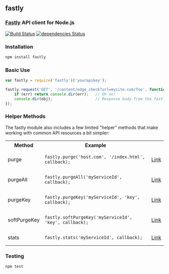 ## fastly
### [Fastly](http://www.fastly.com) API client for Node.js

[![Build Status](https://travis-ci.org/thisandagain/fastly.png?branch=master)](https://travis-ci.org/thisandagain/fastly)
[![dependencies Status](https://david-dm.org/thisandagain/fastly/status.svg)](https://david-dm.org/thisandagain/fastly)

### Installation
```bash
npm install fastly
```

### Basic Use
```javascript
var fastly = require('fastly')('yourapikey');

fastly.request('GET', '/content/edge_check?url=mysite.com/foo', function (err, obj) {
    if (err) return console.dir(err);   // Oh no!
    console.dir(obj);                   // Response body from the fastly API
});
```

### Helper Methods
The fastly module also includes a few limited "helper" methods that make working with common API resources a bit simpler:

<table width="100%">
    <tr>
        <th width="20%">Method</td>
        <th width="75%">Example</td>
        <th width="5%"></td>
    </tr>
    <tr>
        <td>purge</td>
        <td><pre lang="javascript"><code>fastly.purge('host.com', '/index.html', callback);</code></pre></td>
        <td><a href="https://www.fastly.com/docs/api/purge">Link</a></td>
    </tr>
    <tr>
        <td>purgeAll</td>
        <td><pre lang="javascript"><code>fastly.purgeAll('myServiceId', callback);</code></pre></td>
        <td><a href="https://www.fastly.com/docs/api/purge">Link</a></td>
    </tr>
    <tr>
        <td>purgeKey</td>
        <td><pre lang="javascript"><code>fastly.purgeKey('myServiceId', 'key', callback);</code></pre></td>
        <td><a href="https://www.fastly.com/docs/api/purge">Link</a></td>
    </tr>
    <tr>
        <td>softPurgeKey</td>
        <td><pre lang="javascript"><code>fastly.softPurgeKey('myServiceId', 'key', callback);</code></pre></td>
        <td><a href="https://www.fastly.com/docs/api/purge">Link</a></td>
    </tr>
    <tr>
        <td>stats</td>
        <td><pre lang="javascript"><code>fastly.stats('myServiceId', callback);</code></pre></td>
        <td><a href="https://www.fastly.com/docs/api/stats">Link</a></td>
    </tr>
</table>

### Testing
```bash
npm test
```
